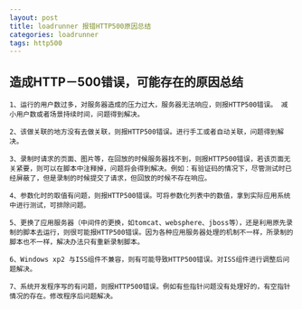 ```yaml
---
layout: post
title: loadrunner 报错HTTP500原因总结
categories: loadrunner
tags: http500
---
```


## 造成HTTP－500错误，可能存在的原因总结

    1、运行的用户数过多，对服务器造成的压力过大，服务器无法响应，则报HTTP500错误。 减小用户数或者场景持续时间，问题得到解决。

    2、该做关联的地方没有去做关联，则报HTTP500错误。进行手工或者自动关联，问题得到解决。

    3、录制时请求的页面、图片等，在回放的时候服务器找不到，则报HTTP500错误，若该页面无关紧要，则可以在脚本中注释掉，问题将会得到解决。例如：有验证码的情况下，尽管测试时已经屏蔽了，但是录制的时候提交了请求，但回放的时候不存在响应。

    4、参数化时的取值有问题，则报HTTP500错误。可将参数化列表中的数值，拿到实际应用系统中进行测试，可排除问题。

    5、更换了应用服务器（中间件的更换，如tomcat、websphere、jboss等），还是利用原先录制的脚本去运行，则很可能报HTTP500错误。因为各种应用服务器处理的机制不一样，所录制的脚本也不一样，解决办法只有重新录制脚本。

    6、Windows xp2 与ISS组件不兼容，则有可能导致HTTP500错误。对ISS组件进行调整后问题解决。

    7、系统开发程序写的有问题，则报HTTP500错误。例如有些指针问题没有处理好的，有空指针情况的存在。修改程序后问题解决。 
